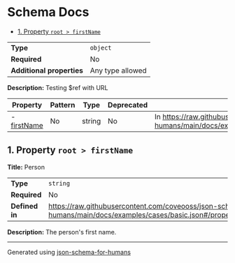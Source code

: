 # Schema Docs

- [1. Property `root > firstName`](#firstName)

|                           |                  |
| ------------------------- | ---------------- |
| **Type**                  | `object`         |
| **Required**              | No               |
| **Additional properties** | Any type allowed |

**Description:** Testing $ref with URL

| Property                   | Pattern | Type   | Deprecated | Definition                                                                                                                     | Title/Description |
| -------------------------- | ------- | ------ | ---------- | ------------------------------------------------------------------------------------------------------------------------------ | ----------------- |
| - [firstName](#firstName ) | No      | string | No         | In https://raw.githubusercontent.com/coveooss/json-schema-for-humans/main/docs/examples/cases/basic.json#/properties/firstName | Person            |

## <a name="firstName"></a>1. Property `root > firstName`

**Title:** Person

|                |                                                                                                                             |
| -------------- | --------------------------------------------------------------------------------------------------------------------------- |
| **Type**       | `string`                                                                                                                    |
| **Required**   | No                                                                                                                          |
| **Defined in** | https://raw.githubusercontent.com/coveooss/json-schema-for-humans/main/docs/examples/cases/basic.json#/properties/firstName |

**Description:** The person's first name.

----------------------------------------------------------------------------------------------------------------------------
Generated using [json-schema-for-humans](https://github.com/coveooss/json-schema-for-humans)
